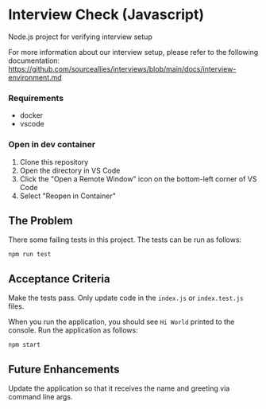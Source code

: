 # Interview Check (Javascript)
Node.js project for verifying interview setup

For more information about our interview setup, please refer to the following documentation:
https://github.com/sourceallies/interviews/blob/main/docs/interview-environment.md

### Requirements
 - docker
 - vscode

### Open in dev container
1. Clone this repository
2. Open the directory in VS Code
3. Click the "Open a Remote Window" icon on the bottom-left corner of VS Code
4. Select "Reopen in Container"

## The Problem
There some failing tests in this project. The tests can be run as follows:

```
npm run test
```

## Acceptance Criteria
Make the tests pass. Only update code in the `index.js` or `index.test.js` files.

When you run the application, you should see `Hi World` printed to the console. Run the application as follows:

```
npm start
```

## Future Enhancements
Update the application so that it receives the name and greeting via command line args.

